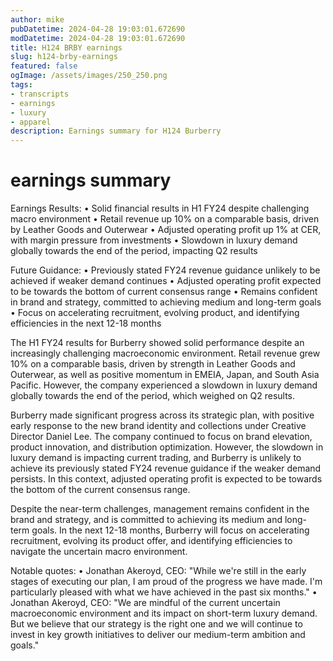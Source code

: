 ```yaml
---
author: mike
pubDatetime: 2024-04-28 19:03:01.672690
modDatetime: 2024-04-28 19:03:01.672690
title: H124 BRBY earnings
slug: h124-brby-earnings
featured: false
ogImage: /assets/images/250_250.png
tags:
- transcripts
- earnings
- luxury
- apparel
description: Earnings summary for H124 Burberry
---
```

# earnings summary
Earnings Results:
• Solid financial results in H1 FY24 despite challenging macro environment
• Retail revenue up 10% on a comparable basis, driven by Leather Goods and Outerwear
• Adjusted operating profit up 1% at CER, with margin pressure from investments
• Slowdown in luxury demand globally towards the end of the period, impacting Q2 results

Future Guidance:
• Previously stated FY24 revenue guidance unlikely to be achieved if weaker demand continues
• Adjusted operating profit expected to be towards the bottom of current consensus range
• Remains confident in brand and strategy, committed to achieving medium and long-term goals
• Focus on accelerating recruitment, evolving product, and identifying efficiencies in the next 12-18 months

The H1 FY24 results for Burberry showed solid performance despite an increasingly challenging macroeconomic environment. Retail revenue grew 10% on a comparable basis, driven by strength in Leather Goods and Outerwear, as well as positive momentum in EMEIA, Japan, and South Asia Pacific. However, the company experienced a slowdown in luxury demand globally towards the end of the period, which weighed on Q2 results.

Burberry made significant progress across its strategic plan, with positive early response to the new brand identity and collections under Creative Director Daniel Lee. The company continued to focus on brand elevation, product innovation, and distribution optimization. However, the slowdown in luxury demand is impacting current trading, and Burberry is unlikely to achieve its previously stated FY24 revenue guidance if the weaker demand persists. In this context, adjusted operating profit is expected to be towards the bottom of the current consensus range.

Despite the near-term challenges, management remains confident in the brand and strategy, and is committed to achieving its medium and long-term goals. In the next 12-18 months, Burberry will focus on accelerating recruitment, evolving its product offer, and identifying efficiencies to navigate the uncertain macro environment.

Notable quotes:
• Jonathan Akeroyd, CEO: "While we're still in the early stages of executing our plan, I am proud of the progress we have made. I'm particularly pleased with what we have achieved in the past six months."
• Jonathan Akeroyd, CEO: "We are mindful of the current uncertain macroeconomic environment and its impact on short-term luxury demand. But we believe that our strategy is the right one and we will continue to invest in key growth initiatives to deliver our medium-term ambition and goals."